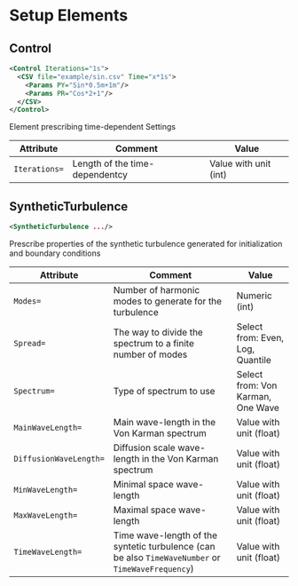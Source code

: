 #  Setup Elements 
##  Control 

```xml
<Control Iterations="1s">
  <CSV file="example/sin.csv" Time="x*1s">
    <Params PY="Sin*0.5m+1m"/>
    <Params PR="Cos*2+1"/>
  </CSV>
</Control>
```

Element prescribing time-dependent Settings 

| Attribute | Comment | Value |
| --- | --- | --- |
| `Iterations=` | Length of the time-dependentcy | Value with unit (int) |

##  SyntheticTurbulence 

```xml
<SyntheticTurbulence .../>
```

Prescribe properties of the synthetic turbulence generated for initialization and boundary conditions 

| Attribute | Comment | Value |
| --- | --- | --- |
| `Modes=` | Number of harmonic modes to generate for the turbulence | Numeric (int) |
| `Spread=` | The way to divide the spectrum to a finite number of modes | Select from: Even, Log, Quantile |
| `Spectrum=` | Type of spectrum to use | Select from: Von Karman, One Wave |
| `MainWaveLength=` | Main wave-length in the Von Karman spectrum | Value with unit (float) |
| `DiffusionWaveLength=` | Diffusion scale wave-length in the Von Karman spectrum | Value with unit (float) |
| `MinWaveLength=` | Minimal space wave-length | Value with unit (float) |
| `MaxWaveLength=` | Maximal space wave-length | Value with unit (float) |
| `TimeWaveLength=` | Time wave-length of the syntetic turbulence (can be also `TimeWaveNumber` or `TimeWaveFrequency`) | Value with unit (float) |

